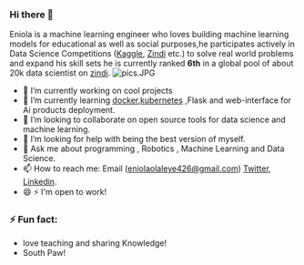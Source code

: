 ### Hi there 👋

Eniola is a machine learning engineer who loves building machine learning models for educational as well as social purposes,he participates actively in Data Science Competitions ([Kaggle](https://kaggle.com/unilageni), [Zindi](https://zindi.africa/users/OLALEYE_ENIOLA_DSN) etc.) to solve real world problems and expand his skill sets he is currently ranked **6th** in a global pool of about 20k data scientist on [zindi](https://zindi.africa/users/OLALEYE_ENIOLA_DSN).
![pics.JPG](https://drive.google.com/uc?export=view&id=1ilDWKiQ7ghYWHu6wjl8Ro3I6a207-za2)
- 🔭 I’m currently working on cool projects
- 🌱 I’m currently learning [docker](https://www.docker.com/),[kubernetes](https://kubernetes.io/) ,Flask and web-interface for Ai products deployment.
- 👯 I’m looking to collaborate on open source tools for data science and machine learning.
- 🤔 I’m looking for help with being the best version of myself.
- 💬 Ask me about programming , Robotics , Machine Learning and Data Science.
- 📫 How to reach me: Email (eniolaolaleye426@gmail.com) [Twitter](https://twitter.com/galileoeni), [Linkedin](https://www.linkedin.com/in/eniola-olaleye-361b39160/).
- 😄  ⚡ I'm open to work!
###    ⚡ Fun fact:
* love teaching and sharing Knowledge!
* South Paw!
              


